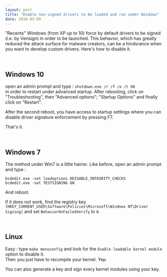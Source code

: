 ```yaml
---
layout: post
title: "Enable non-signed drivers to be loaded and ran under Windows"
date: 2016-03-09
---
```


"Recents" Windows (from XP up to 10) force by default drivers to be signed (i.e. by Verisign) in order to be launched. This behavior, which has greatly reduced the attack surface for malware creators, can be a hindsrance when you want to develop custom drivers. Here's how to disable it.


<!--more-->

<br>

## Windows 10

open an admin prompt and type :
```shutdown.exe /r /f /o /t 00 ``` <br>
in order to restart under advanced startup. After rebooting, click on "Troubleshooting", then "Advanced options"; "Startup Options" and finally click on "Restart".

After the second reboot, you have access to startup settings where you can disable driver signature enforcement by pressing F7.

That's it.

<br>

## Windows 7

The method under Win7 is a little hairier. Like before, open an admin prompt and type :


```bcdedit.exe -set loadoptions DDISABLE_INTEGRITY_CHECKS```
<br>
```bcdedit.exe -set TESTSIGNING ON```

And reboot.


If it does not work, find the registry key ```[HKEY_CURRENT_USER\Software\Policies\Microsoft\Windows NT\Driver Signing]``` and set ```BehaviorOnFailedVerify``` to `0`.

<br>

## Linux

Easy : type ```make menuconfig``` and look for the ```Enable loadable kernel module``` option to disable it.<br>
Then you just have to recompile your kernel. Yep. <br>

You can also generate a key and sign every kernel modules using your key.